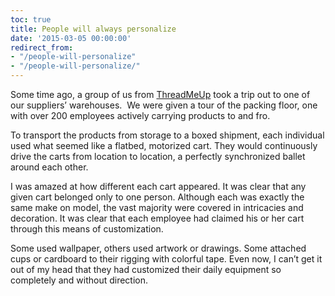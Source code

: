 ```yaml
---
toc: true
title: People will always personalize
date: '2015-03-05 00:00:00'
redirect_from:
- "/people-will-personalize"
- "/people-will-personalize/"
---
```


Some time ago, a group of us from [ThreadMeUp](http://tech.threadmeup.com) took a trip out to one of our suppliers’ warehouses. &nbsp;We were given a tour of the packing floor, one with over 200 employees actively carrying products to and fro.

To transport the products from storage to a boxed shipment, each individual used what seemed like a flatbed, motorized cart. They would continuously drive the carts from location to location, a perfectly synchronized ballet around each other.

I was amazed at how different each cart appeared. It was clear that any given cart belonged only to one person. Although each was exactly the same make on model, the vast majority were covered in intricacies and decoration. It was clear that each employee had claimed his or her cart through this means of customization.

Some used wallpaper, others used artwork or drawings. Some attached cups or cardboard to their rigging with colorful tape. Even now, I can’t get it out of my head that they had customized their daily equipment so completely and without direction.

